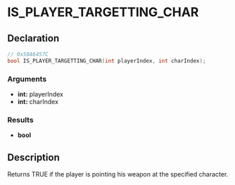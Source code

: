 # IS_PLAYER_TARGETTING_CHAR

## Declaration
```cpp
// 0x58A6457C
bool IS_PLAYER_TARGETTING_CHAR(int playerIndex, int charIndex);
```

### Arguments
- **int:** playerIndex
- **int:** charIndex

### Results
- **bool**

## Description
Returns TRUE if the player is pointing his weapon at the specified character.